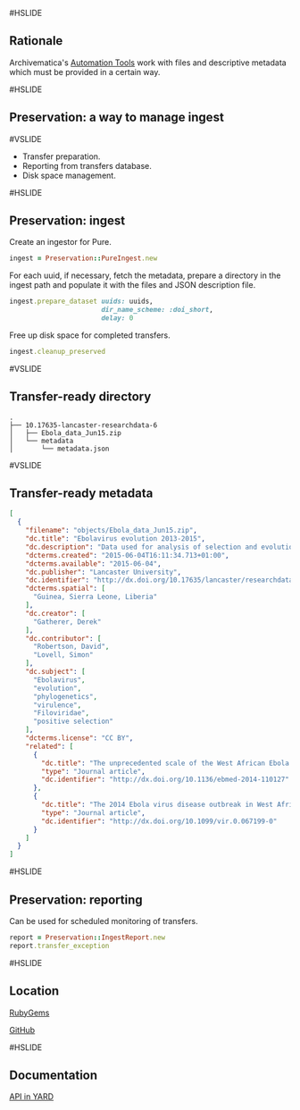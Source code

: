 #HSLIDE

## Rationale
Archivematica's <a href="https://github.com/artefactual/automation-tools" target="_blank">Automation Tools</a>
work with files and descriptive metadata which must be provided in a certain way.

#HSLIDE

## Preservation: a way to manage ingest

#VSLIDE

- Transfer preparation.
- Reporting from transfers database. <!-- .element: class="fragment" -->
- Disk space management. <!-- .element: class="fragment" -->

#HSLIDE

##  Preservation: ingest

Create an ingestor for Pure.
```ruby
ingest = Preservation::PureIngest.new
```

For each uuid, if necessary, fetch the metadata, prepare a directory in the
ingest path and populate it with the files and JSON description file.

```ruby
ingest.prepare_dataset uuids: uuids,
                       dir_name_scheme: :doi_short,
                       delay: 0
```

Free up disk space for completed transfers.

```ruby
ingest.cleanup_preserved
```

#VSLIDE

## Transfer-ready directory
```
.
├── 10.17635-lancaster-researchdata-6
│   ├── Ebola_data_Jun15.zip
│   └── metadata
│       └── metadata.json
```

#VSLIDE

## Transfer-ready metadata

```json
[
  {
    "filename": "objects/Ebola_data_Jun15.zip",
    "dc.title": "Ebolavirus evolution 2013-2015",
    "dc.description": "Data used for analysis of selection and evolutionary rate in Zaire Ebolavirus variant Makona",
    "dcterms.created": "2015-06-04T16:11:34.713+01:00",
    "dcterms.available": "2015-06-04",
    "dc.publisher": "Lancaster University",
    "dc.identifier": "http://dx.doi.org/10.17635/lancaster/researchdata/6",
    "dcterms.spatial": [
      "Guinea, Sierra Leone, Liberia"
    ],
    "dc.creator": [
      "Gatherer, Derek"
    ],
    "dc.contributor": [
      "Robertson, David",
      "Lovell, Simon"
    ],
    "dc.subject": [
      "Ebolavirus",
      "evolution",
      "phylogenetics",
      "virulence",
      "Filoviridae",
      "positive selection"
    ],
    "dcterms.license": "CC BY",
    "related": [
      {
        "dc.title": "The unprecedented scale of the West African Ebola virus disease outbreak is due to environmental and sociological factors, not special attributes of the currently circulating strain of the virus",
        "type": "Journal article",
        "dc.identifier": "http://dx.doi.org/10.1136/ebmed-2014-110127"
      },
      {
        "dc.title": "The 2014 Ebola virus disease outbreak in West Africa",
        "type": "Journal article",
        "dc.identifier": "http://dx.doi.org/10.1099/vir.0.067199-0"
      }
    ]
  }
]
```

#HSLIDE

##  Preservation: reporting

Can be used for scheduled monitoring of transfers.

```ruby
report = Preservation::IngestReport.new
report.transfer_exception
```

#HSLIDE

## Location

<a href="https://rubygems.org/gems/preservation" target="_blank">RubyGems</a>

<a href="https://github.com/lulibrary/preservation" target="_blank">GitHub</a>

#HSLIDE

## Documentation

<a href="http://www.rubydoc.info/gems/preservation" target="_blank">API in YARD</a>
